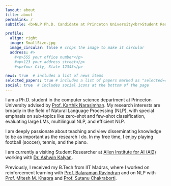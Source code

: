 ```yaml
---
layout: about
title: about
permalink: /
subtitle: <b>NLP Ph.D. Candidate at Princeton University<br>Student Researcher at Allen Institute for AI (AI2)</b>

profile:
  align: right
  image: SmallSize.jpg
  image_circular: false # crops the image to make it circular
  address: #>
    #<p>555 your office number</p>
    #<p>123 your address street</p>
    #<p>Your City, State 12345</p>

news: true  # includes a list of news items
selected_papers: true # includes a list of papers marked as "selected={true}"
social: true  # includes social icons at the bottom of the page
---
```


I am a Ph.D. student in the computer science department at Princeton University advised by <a href='https://www.cs.princeton.edu/~karthikn/'>Prof. Karthik Narasimhan</a>.
My research interests are broadly in the field of Natural Language Processing (NLP), with special emphasis on sub-topics like zero-shot and few-shot classification, evaluating large LMs, multilingual NLP, and efficient NLP.

I am deeply passionate about teaching and view disseminating knowledge to be as important as the research I do.
In my free time, I enjoy playing football (soccer), tennis, and the piano.

I am currently a visiting Student Researcher at <a href='https://allenai.org'>Allen Institute for AI (AI2)</a> working with <a href='http://ashwinkalyan.com'>Dr. Ashwin Kalyan</a>.

Previously, I received my B.Tech from IIT Madras, where I worked on reinforcement learning with <a href='http://www.cse.iitm.ac.in/~miteshk/'>Prof. Balaraman Ravindran</a> and on NLP with <a href='http://ashwinkalyan.com'>Prof. Mitesh M. Khapra</a> and <a href='http://www.cse.iitm.ac.in/~sutanuc/'>Prof. Sutanu Chakraborti</a>.

<!-- Write your biography here. Tell the world about yourself. Link to your favorite [subreddit](http://reddit.com). You can put a picture in, too. The code is already in, just name your picture `prof_pic.jpg` and put it in the `img/` folder.

Put your address / P.O. box / other info right below your picture. You can also disable any these elements by editing `profile` property of the YAML header of your `_pages/about.md`. Edit `_bibliography/papers.bib` and Jekyll will render your [publications page](/al-folio/publications/) automatically.

Link to your social media connections, too. This theme is set up to use [Font Awesome icons](http://fortawesome.github.io/Font-Awesome/) and [Academicons](https://jpswalsh.github.io/academicons/), like the ones below. Add your Facebook, Twitter, LinkedIn, Google Scholar, or just disable all of them. -->